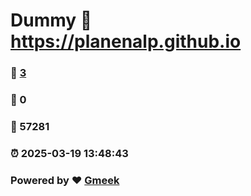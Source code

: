 # Dummy :link: https://planenalp.github.io 
### :page_facing_up: [3](https://planenalp.github.io/tag.html) 
### :speech_balloon: 0 
### :hibiscus: 57281 
### :alarm_clock: 2025-03-19 13:48:43 
### Powered by :heart: [Gmeek](https://github.com/Meekdai/Gmeek)

